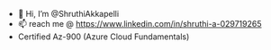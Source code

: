 - 👋 Hi, I’m @ShruthiAkkapelli
- 📫 reach me @ https://www.linkedin.com/in/shruthi-a-029719265
- Certified Az-900 (Azure Cloud Fundamentals)



<!---
Shruthi213/Shruthi213 is a ✨ special ✨ repository because its `README.md` (this file) appears on your GitHub profile.
You can click the Preview link to take a look at your changes.
--->
